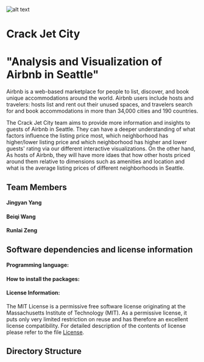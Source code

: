 ![alt text](https://github.com/wangbeiqi199159/analyze-of-seattle-airbnb-hosts/blob/master/Docs/Logo.png)

# Crack Jet City

# "Analysis and Visualization of Airbnb in Seattle"

Airbnb is a web-based marketplace for people to list, discover, and book unique accommodations around the world. Airbnb users include hosts and travelers: hosts list and rent out their unused spaces, and travelers search for and book accommodations in more than 34,000 cities and 190 countries.

The Crack Jet City team aims to provide more information and insights to guests of Airbnb in Seattle. They can have a deeper understanding of what factors influence the listing price most, which neighborhood has higher/lower listing price and which neighborhood has higher and lower guests' rating via our different interactive visualizations. On the other hand, As hosts of Airbnb, they will have more idaes that how other hosts priced around them relative to dimensions such as amenities and location and what is the average listing prices of different neighborhoods in Seattle.


## Team Members

#### Jingyan Yang
#### Beiqi Wang
#### Runlai Zeng


## Software dependencies and license information
#### Programming language: 

#### How to install the packages:

#### License Information:
The MIT License is a permissive free software license originating at the Massachusetts Institute of Technology (MIT). As a permissive license, it puts only very limited restriction on reuse and has therefore an excellent license compatibility. For detailed description of the contents of license please refer to the file [License](https://github.com/wangbeiqi199159/analyze-of-seattle-airbnb-hosts/blob/master/LICENSE).


## Directory Structure





